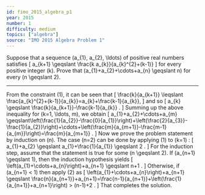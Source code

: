 ```yaml
---
id: fimo_2015_algebra_p1
year: 2015
number: 1
difficulty: medium
topics: ["algebra"]
source: "IMO 2015 Algebra Problem 1"
---
```


Suppose that a sequence \(a_{1}, a_{2}, \ldots\) of positive real numbers satisfies
\[
a_{k+1} \geqslant \frac{k a_{k}}{a_{k}^{2}+(k-1)}
\]
for every positive integer \(k\). Prove that \(a_{1}+a_{2}+\cdots+a_{n} \geqslant n\) for every \(n \geqslant 2\).

---
From the constraint (1), it can be seen that
\[
\frac{k}{a_{k+1}} \leqslant \frac{a_{k}^{2}+(k-1)}{a_{k}}=a_{k}+\frac{k-1}{a_{k}},
\]
and so
\[
a_{k} \geqslant \frac{k}{a_{k+1}}-\frac{k-1}{a_{k}} .
\]
Summing up the above inequality for \(k=1, \ldots, m\), we obtain
\[
a_{1}+a_{2}+\cdots+a_{m} \geqslant\left(\frac{1}{a_{2}}-\frac{0}{a_{1}}\right)+\left(\frac{2}{a_{3}}-\frac{1}{a_{2}}\right)+\cdots+\left(\frac{m}{a_{m+1}}-\frac{m-1}{a_{m}}\right)=\frac{m}{a_{m+1}} .
\]
Now we prove the problem statement by induction on \(n\). The case \(n=2\) can be done by applying (1) to \(k=1\) :
\[
a_{1}+a_{2} \geqslant a_{1}+\frac{1}{a_{1}} \geqslant 2 .
\]
For the induction step, assume that the statement is true for some \(n \geqslant 2\). If \(a_{n+1} \geqslant 1\), then the induction hypothesis yields
\[
\left(a_{1}+\cdots+a_{n}\right)+a_{n+1} \geqslant n+1 .
\]
Otherwise, if \(a_{n+1} < 1\) then apply (2) as
\[
\left(a_{1}+\cdots+a_{n}\right)+a_{n+1} \geqslant \frac{n}{a_{n+1}}+a_{n+1}=\frac{n-1}{a_{n+1}}+\left(\frac{1}{a_{n+1}}+a_{n+1}\right) > (n-1)+2 .
\]
That completes the solution.
